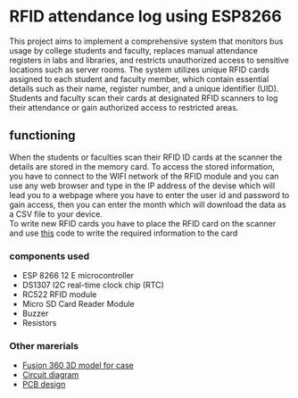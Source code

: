 # RFID attendance log using ESP8266
This project aims to implement a comprehensive system that monitors bus usage by college students and faculty, replaces manual attendance registers in labs and libraries, and restricts unauthorized access to sensitive locations such as server rooms. The system utilizes unique RFID cards assigned to each student and faculty member, which contain essential details such as their name, register number, and a unique identifier (UID). Students and faculty scan their cards at designated RFID scanners to log their attendance or gain authorized access to restricted areas.
## functioning
When the students or faculties scan their RFID ID cards at the scanner the details are stored in the memory card.
To access the stored information, you have to connect to the WIFI network of the RFID module and you can use any web browser and type in the IP address of the devise which will lead you to a webpage where you have to enter the user id and password to gain access, then you can enter the month which will download the data as a CSV file to your device. 
<br/>To write new RFID cards you have to place the RFID card on the scanner and use [this](/rfid_write_personal_data/) code to write the required information to the card

### components used
* ESP 8266 12 E microcontroller
* DS1307 I2C real-time clock chip (RTC)
* RC522 RFID module
* Micro SD Card Reader Module
* Buzzer
* Resistors
### Other marerials
- [Fusion 360 3D model for case](3D_case_design)
- [Circuit diagram](diagrams_&_circuit/CIRCUIT_diagram.pdf)
- [PCB design](diagrams_&_circuit/pcb_design.pdf)
